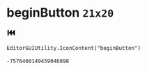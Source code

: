 # beginButton `21x20`
<img src="/img/beginButton.png" width=21 height=20>

``` CSharp
EditorGUIUtility.IconContent("beginButton")
```
```
-7576460149459046898
```
